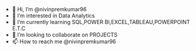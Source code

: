 - 👋 Hi, I’m @nivinpremkumar96
- 👀 I’m interested in Data Analytics
- 🌱 I’m currently learning SQL,POWER BI,EXCEL,TABLEAU,POWERPOINT E.T.C
- 💞️ I’m looking to collaborate on PROJECTS
- 📫 How to reach me @nivinpremkumar96

<!---
nivinpremkumar96/nivinpremkumar96 is a ✨ special ✨ repository because its `README.md` (this file) appears on your GitHub profile.
You can click the Preview link to take a look at your changes.
--->
